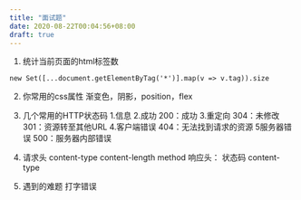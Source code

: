 ```yaml
---
title: "面试题"
date: 2020-08-22T00:04:56+08:00
draft: true
---
```


1. 统计当前页面的html标签数
```
new Set([...document.getElementByTag('*')].map(v => v.tag)).size
```

2. 你常用的css属性
渐变色，阴影，position，flex

3. 几个常用的HTTP状态码
1.信息
2.成功          200：成功
3.重定向        304：未修改 301：资源转至其他URL
4.客户端错误    404：无法找到请求的资源
5服务器错误     500：服务器内部错误

4. 请求头
content-type
content-length
method
响应头：
状态码
content-type

5. 遇到的难题
打字错误